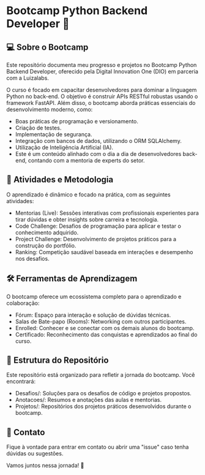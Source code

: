 # Bootcamp Python Backend Developer 🐍

## 💻 Sobre o Bootcamp

Este repositório documenta meu progresso e projetos no Bootcamp Python Backend Developer, oferecido pela Digital Innovation One (DIO) em parceria com a Luizalabs.

O curso é focado em capacitar desenvolvedores para dominar a linguagem Python no back-end. O objetivo é construir APIs RESTful robustas usando o framework FastAPI. Além disso, o bootcamp aborda práticas essenciais do desenvolvimento moderno, como:
* Boas práticas de programação e versionamento.
* Criação de testes.
* Implementação de segurança.
* Integração com bancos de dados, utilizando o ORM SQLAlchemy.
* Utilização de Inteligência Artificial (IA).
* Este é um conteúdo alinhado com o dia a dia de desenvolvedores back-end, contando com a mentoria de experts do setor.

## 🎯 Atividades e Metodologia

O aprendizado é dinâmico e focado na prática, com as seguintes atividades:
* Mentorias (Live): Sessões interativas com profissionais experientes para tirar dúvidas e obter insights sobre carreira e tecnologia.
* Code Challenge: Desafios de programação para aplicar e testar o conhecimento adquirido.
* Project Challenge: Desenvolvimento de projetos práticos para a construção do portfólio.
* Ranking: Competição saudável baseada em interações e desempenho nos desafios.

## 🛠️ Ferramentas de Aprendizagem

O bootcamp oferece um ecossistema completo para o aprendizado e colaboração:
* Fórum: Espaço para interação e solução de dúvidas técnicas.
* Salas de Bate-papo (Rooms): Networking com outros participantes.
* Enrolled: Conhecer e se conectar com os demais alunos do bootcamp.
* Certificado: Reconhecimento das conquistas e aprendizados ao final do curso.

## 📂 Estrutura do Repositório

Este repositório está organizado para refletir a jornada do bootcamp. Você encontrará:
* Desafios/: Soluções para os desafios de código e projetos propostos.
* Anotacoes/: Resumos e anotações das aulas e mentorias.
* Projetos/: Repositórios dos projetos práticos desenvolvidos durante o bootcamp.

## 🤝 Contato

Fique à vontade para entrar em contato ou abrir uma "issue" caso tenha dúvidas ou sugestões.

Vamos juntos nessa jornada! 🚀
